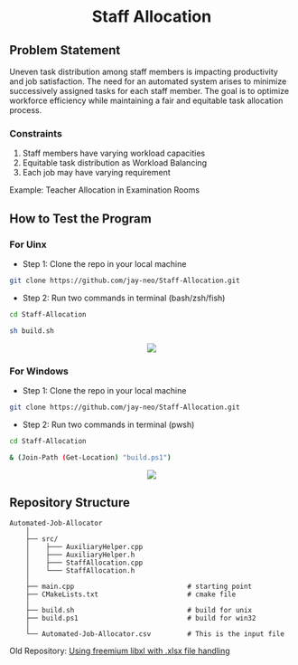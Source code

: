  <div align='center'><h1>Staff Allocation</h1></div>

## Problem Statement

Uneven task distribution among staff members is impacting productivity and job satisfaction. The need for an automated system arises to minimize successively assigned tasks for each staff member. The goal is to optimize workforce efficiency while maintaining a fair and equitable task allocation process.

### Constraints

1. Staff members have varying workload capacities
2. Equitable task distribution as Workload Balancing
3. Each job may have varying requirement

Example: Teacher Allocation in Examination Rooms


## How to Test the Program

### For Uinx

- Step 1: Clone the repo in your local machine
```sh
git clone https://github.com/jay-neo/Staff-Allocation.git
```

- Step 2: Run two commands in terminal (bash/zsh/fish)
```sh
cd Staff-Allocation
```
```sh
sh build.sh
```

<div align='center'><img src="doc/unix_v2.png"/></div>




### For Windows

- Step 1: Clone the repo in your local machine
```sh
git clone https://github.com/jay-neo/Staff-Allocation.git
```

- Step 2: Run two commands in terminal (pwsh)
```sh
cd Staff-Allocation
```
```sh
& (Join-Path (Get-Location) "build.ps1")
```

<div align='center'><img src="doc/win32_v2.png"/></div>




## Repository Structure
```
Automated-Job-Allocator
    │
    ├── src/
    │    ├─── AuxiliaryHelper.cpp
    │    ├─── AuxiliaryHelper.h
    │    ├─── StaffAllocation.cpp
    │    └─── StaffAllocation.h
    │
    ├── main.cpp                            # starting point
    ├── CMakeLists.txt                      # cmake file
    │
    ├── build.sh                            # build for unix
    ├── build.ps1                           # build for win32
    │
    └── Automated-Job-Allocator.csv         # This is the input file

```

Old Repository:
[Using freemium libxl with .xlsx file handling](https://github.com/jay-neo/Staff-Allocation-cli)
